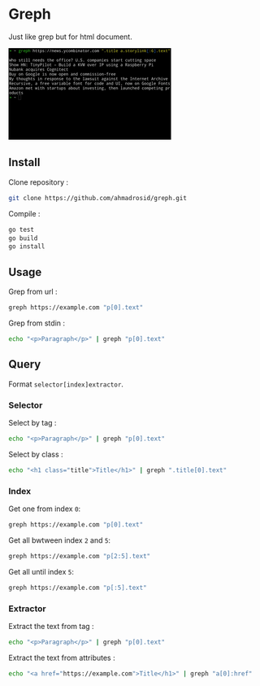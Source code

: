 # Greph

Just like grep but for html document.

![Demo](https://github.com/ahmadrosid/greph/raw/master/demo.gif)

## Install
Clone repository :
```bash
git clone https://github.com/ahmadrosid/greph.git
```

Compile :
```bash
go test
go build
go install
```

## Usage

Grep from url :
```bash
greph https://example.com "p[0].text"
```

Grep from stdin :
```bash
echo "<p>Paragraph</p>" | greph "p[0].text"
```

## Query
Format `selector[index]extractor`.

### Selector
Select by tag :
```bash
echo "<p>Paragraph</p>" | greph "p[0].text"
```
Select by class :
```bash
echo "<h1 class="title">Title</h1>" | greph ".title[0].text"
```

### Index
Get one from index `0`:
```bash
greph https://example.com "p[0].text"
```

Get all bwtween index `2` and `5`:
```bash
greph https://example.com "p[2:5].text"
```

Get all until index `5`:
```bash
greph https://example.com "p[:5].text"
```

### Extractor
Extract the text from tag :
```bash
echo "<p>Paragraph</p>" | greph "p[0].text"
```
Extract the text from attributes :
```bash
echo "<a href="https://example.com">Title</h1>" | greph "a[0]:href"
```